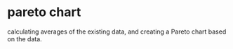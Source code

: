 # pareto chart
calculating averages of the existing data, and creating a Pareto chart based on the data.
